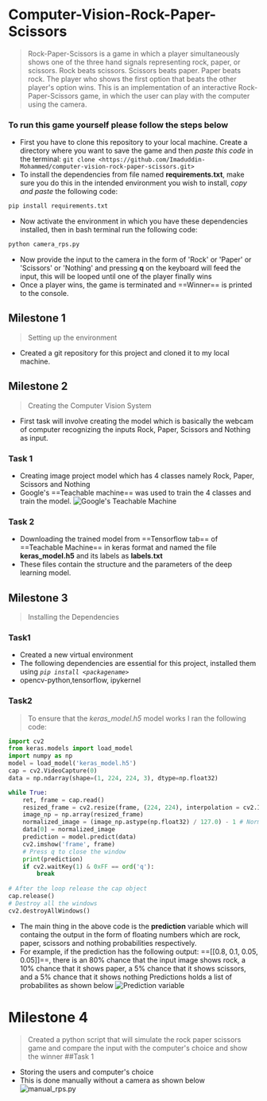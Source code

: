 # Computer-Vision-Rock-Paper-Scissors
  > Rock-Paper-Scissors is a game in which a player simultaneously shows one of the three hand signals representing rock, paper, or scissors. Rock beats scissors. Scissors beats paper. Paper beats rock. The player who shows the first option that beats the other player's option wins. This is an implementation of an interactive Rock-Paper-Scissors game, in which the user can play with the computer using the camera.


### To run this game yourself please follow the steps below
- First you have to clone this repository to your local machine. Create a directory where you want to save the game and then *paste this code* in the terminal:
``` git clone <https://github.com/Imaduddin-Mohammed/computer-vision-rock-paper-scissors.git> ```
- To install the dependencies from file named **requirements.txt**, make sure you do this in the intended environment you wish to install, *copy and paste* the following code:
```python
pip install requirements.txt
```
- Now activate the environment in which you have these dependencies installed, then in bash terminal run the following code:
```python
python camera_rps.py
```
- Now provide the input to the camera in the form of 'Rock' or 'Paper' or 'Scissors' or 'Nothing' and pressing **q** on the keyboard will feed the input, this will be looped until one of the player finally wins
- Once a player wins, the game is terminated and ==Winner== is printed to the console.

## Milestone 1 
> Setting up the environment
  - Created a git repository for this project and cloned it to my local machine.

## Milestone 2
> Creating the Computer Vision System
  - First task will involve creating the model which is basically the webcam of computer recognizing the inputs Rock, Paper, Scissors and Nothing as input.

### Task 1
- Creating image project model which has 4 classes namely Rock, Paper, Scissors and Nothing
- Google's ==Teachable machine== was used to train the 4 classes and train the model.
![Google's Teachable Machine]()
### Task 2 
- Downloading the trained model from ==Tensorflow tab== of ==Teachable Machine== in keras format and named the file **keras_model.h5** and its labels as **labels.txt**
- These files contain the structure and the parameters of the deep learning model.

## Milestone 3
> Installing the Dependencies
### Task1
- Created a new virtual environment
- The following dependencies are essential for this project, installed them using *``` pip install <packagename> ```*
- opencv-python,tensorflow, ipykernel
### Task2
> To ensure that the *keras_model.h5* model works I ran the following code:
```python
import cv2
from keras.models import load_model
import numpy as np
model = load_model('keras_model.h5')
cap = cv2.VideoCapture(0)
data = np.ndarray(shape=(1, 224, 224, 3), dtype=np.float32)

while True: 
    ret, frame = cap.read()
    resized_frame = cv2.resize(frame, (224, 224), interpolation = cv2.INTER_AREA)
    image_np = np.array(resized_frame)
    normalized_image = (image_np.astype(np.float32) / 127.0) - 1 # Normalize the image
    data[0] = normalized_image
    prediction = model.predict(data)
    cv2.imshow('frame', frame)
    # Press q to close the window
    print(prediction)
    if cv2.waitKey(1) & 0xFF == ord('q'):
        break
            
# After the loop release the cap object
cap.release()
# Destroy all the windows
cv2.destroyAllWindows()
```
- The main thing in the above code is the **prediction** variable which will containg the output in the form of floating numbers which are rock, paper, scissors and nothing probabilities respectively.
- For example, if the prediction has the following output: ==[[0.8, 0.1, 0.05, 0.05]]==, there is an 80% chance that the input image shows rock, a 10% chance that it shows paper, a 5% chance that it shows scissors, and a 5% chance that it shows nothing
Predictions holds a list of probabilites as shown below
![Prediction variable]()

# Milestone 4
> Created a python script that will simulate the rock paper scissors game and compare the input with the computer's choice and show the winner
##Task 1
- Storing the users and computer's choice
- This is done manually without a camera as shown below
![manual_rps.py]()






